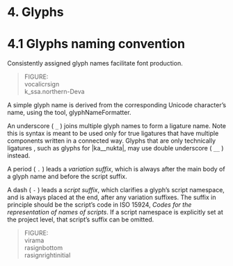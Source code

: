 # 4. Glyphs

# 4.1 Glyphs naming convention

Consistently assigned glyph names facilitate font production.

> FIGURE:  
> vocalicrsign  
> k_ssa.northern-Deva

A simple glyph name is derived from the corresponding Unicode character’s name, using the tool, glyphNameFormatter. <!-- [something about glyphsNameFormatter, where it can be found, how it works, etc] -->

An underscore ( `_` ) joins multiple glyph names to form a ligature name. Note this is syntax is meant to be used only for true ligatures that have multiple components written in a connected way. Glyphs that are only technically ligatures <!-- [what constitutes a technical ligature?]-->, such as glyphs for |ka__nukta|, may use double underscore ( `__` ) instead.

A period ( `.` ) leads a _variation suffix_, which is always after the main body of a glyph name and before the script suffix.

A dash ( `-` ) leads a _script suffix_, which clarifies a glyph’s script namespace, and is always placed at the end, after any variation suffixes. The suffix in principle should be the script’s code in ISO 15924, _Codes for the representation of names of scripts_. If a script namespace is explicitly set at the project level, that script’s suffix can be omitted.

> FIGURE:  
> virama  
> rasignbottom  
> rasignrightinitial
